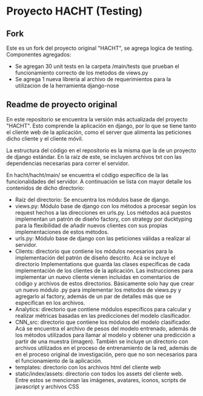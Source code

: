 # Proyecto HACHT (Testing)

## Fork
Este es un fork del proyecto original "HACHT", se agrega logica de testing.
Componentes agregados:
* Se agregan 30 unit tests en la carpeta /main/tests que prueban el funcionamiento correcto de los metodos de views.py
* Se agrega 1 nueva libreria al archivo de requerimientos para la utilizacion de la herramienta django-nose


## Readme de proyecto original
En este repositorio se encuentra la versión más actualizada del proyecto "HACHT". Esto comprende la aplicación en django, por lo que se tiene tanto el cliente web de la aplicación, como el server que alimenta las peticiones dicho cliente y el cliente móvil.

La estructura del código en el repositorio es la misma que la de un proyecto de django estándar. En la raíz de este, se incluyen archivos txt con las dependencias necesarias para correr el servidor.

En hacht/hacht/main/ se encuentra el código específico de la las funcionalidades del servidor. A continuación se lista con mayor detalle los contenidos de dicho directorio:

<ul>
  <li>Raíz del directorio: Se encuentra los módulos base de django.</li>
  <li>views.py: Módulo base de django con los métodos a procesar según los request hechos a las direcciones en urls.py. Los métodos acá puestos implementan un patrón de diseño factory, con strategy por ducktyping para la flexibilidad de añadir nuevos clientes con sus propias implementaciones de estos métodos.</li>
  <li>urls.py: Módulo base de django con las peticiones válidas a realizar al servidor.</li>
  <li>Clients: directorio que contiene los módulos necesarios para la implementación del patrón de diseño descrito. Acá se incluye el directorio Implementations que guarda las clases específicas de cada implementación de los clientes de la aplicación. Las instrucciones para implementar un nuevo cliente vienen incluidas en comentarios de código y archivos de estos directorios. Básicamente solo hay que crear un nuevo módulo .py para implementar los métodos de views.py y agregarlo al factory, además de un par de detalles más que se especifican en los archivos.</li>
  <li>Analytics: directorio que contiene módulos específicos para calcular y realizar métricas basadas en las predicciones del modelo clasificador.</li>
  <li>CNN_src: directorio que contiene los módulos del modelo clasificador. Acá se encuentra el archivo de pesos del modelo entrenado, además de los métodos utilizados para llamar al modelo y obtener una predicción a partir de una muestra (imagen). También se incluye un directorio con archivos utilizados en el proceso de entrenamiento de la red, además de en el proceso original de investigación, pero que no son necesarios para el funcionamiento de la aplicación.</li>
    <li>templates: directorio con los archivos html del cliente web</li>
    <li>static/index/assets: directorio con todos los assets del cliente web. Entre estos se mencionan las imágenes, avatares, íconos, scripts de javascript y archivos CSS</li>
</ul> 
